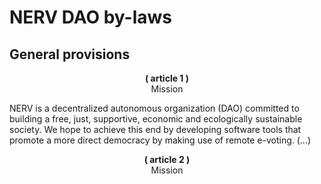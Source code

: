 # NERV DAO by-laws

## General provisions

<p align="center">
<b>( article 1 )</b><br>
Mission
</p>

NERV is a decentralized autonomous organization (DAO) committed to building a free, just, supportive, economic and ecologically sustainable society. We hope to achieve this end by developing software tools that promote a more direct democracy by making use of remote e-voting. (...)

<p align="center">
<b>( article 2 )</b><br>
Mission
</p>
